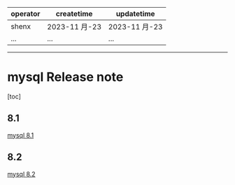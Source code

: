 | operator | createtime | updatetime |
| ---- | ---- | ---- |
| shenx | 2023-11 月-23 | 2023-11 月-23  |
| ... | ... | ... |
---
# mysql Release note

[toc]

## 8.1

[mysql 8.1](https://www.cnblogs.com/88223100/archive/2023/07/29/What-are-the-new-features-worth-paying-attention-to-in-MySQL-8_1.html)

## 8.2

[mysql 8.2](https://cloud.tencent.com/developer/article/2353798)
